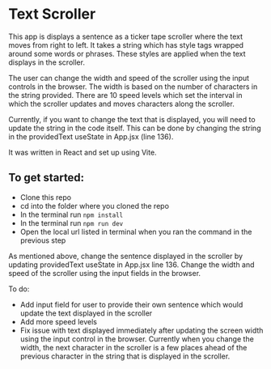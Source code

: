 # Text Scroller

This app is displays a sentence as a ticker tape scroller where the text moves from right to left. It takes a string which has style tags wrapped around some words or phrases. These styles are applied when the text displays in the scroller.

The user can change the width and speed of the scroller using the input controls in the browser. The width is based on the number of characters in the string provided. There are 10 speed levels which set the interval in which the scroller updates and moves characters along the scroller.

Currently, if you want to change the text that is displayed, you will need to update the string in the code itself. This can be done by changing the string in the providedText useState in App.jsx (line 136). 

It was written in React and set up using Vite.

## To get started:

- Clone this repo
- cd into the folder where you cloned the repo 
- In the terminal run ```npm install```
- In the terminal run ```npm run dev```
- Open the local url listed in terminal when you ran the command in the previous step

As mentioned above, change the sentence displayed in the scroller by updating providedText useState in App.jsx line 136.
Change the width and speed of the scroller using the input fields in the browser. 

To do:
- Add input field for user to provide their own sentence which would update the text displayed in the scroller
- Add more speed levels
- Fix issue with text displayed immediately after updating the screen width using the input control in the browser. Currently when you change the width, the next character in the scroller is a few places ahead of the previous character in the string that is displayed in the scroller.
